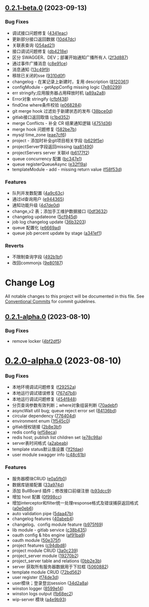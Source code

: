 ## [0.2.1-beta.0](https://github.com/yanuoda/nidle/compare/v0.2.1-alpha.0...v0.2.1-beta.0) (2023-09-13)


### Bug Fixes

* 调试接口问题修复 ([4341eac](https://github.com/yanuoda/nidle/commit/4341eac4bd62f9d96e031bf2a474384c98d1232c))
* 更新部分接口返回数据 ([10d47dc](https://github.com/yanuoda/nidle/commit/10d47dc3b45a6d74006554cee6f5fd58e1d8dd33))
* 关联表查询 ([054ad21](https://github.com/yanuoda/nidle/commit/054ad21695e25439fb999b729c275c8bda3484c3))
* 接口调试问题修复 ([db4218e](https://github.com/yanuoda/nidle/commit/db4218e6103cb3bed8fee9f5fb8b999a0df4eb91))
* 区分 SWAGGER、DEV；部署开始通知广播所有人 ([2f3d887](https://github.com/yanuoda/nidle/commit/2f3d887eda9a59899d905e682edbbfa6d42f4503))
* 通过事件广播消息 ([c8e91ce](https://github.com/yanuoda/nidle/commit/c8e91ce468e8644dfd8aa4eb57e53765bf385c03))
* 消息通知 ([13c49f9](https://github.com/yanuoda/nidle/commit/13c49f9b487d309fdea20b51c76db2732e59b73f))
* 移除已关闭的sse ([9310d0f](https://github.com/yanuoda/nidle/commit/9310d0fc6627b521963c06200fc0dfd1eccd62e1))
* changelog - 在某记录上新建时，复用 description ([8120361](https://github.com/yanuoda/nidle/commit/812036171ae11947480164009459a69318bedc5c))
* configModule - getAppConfig missing logic ([7e80299](https://github.com/yanuoda/nidle/commit/7e8029947340e5c6d64919fd74c01dd8cfa50ca0))
* err stringify;应用服务器占用释放时机 ([a89a2a8](https://github.com/yanuoda/nidle/commit/a89a2a8087640d8dacd70dc8edfe29fd2ce3c2a5))
* Error对象 stringify ([cfbf438](https://github.com/yanuoda/nidle/commit/cfbf438ae33dd7bbbcba51357927c56f2b834886))
* findOne where条件校验 ([e068284](https://github.com/yanuoda/nidle/commit/e06828402575d918525c79d81f0d73e6b2ed091a))
* git merge hook 过滤处于新建状态的发布 ([38bce0d](https://github.com/yanuoda/nidle/commit/38bce0d509018dfbc28114d23ef54b1ee1369c97))
* gitlab接口返回取值 ([c1bd352](https://github.com/yanuoda/nidle/commit/c1bd352adbccd7808968be045382fdf718b90f17))
* merge Conflicts - 补全 CR 结果通知逻辑 ([4751d36](https://github.com/yanuoda/nidle/commit/4751d367e1b0a92660ecb95d8d4f4314ea4d3707))
* merge hook 问题修复 ([582be7b](https://github.com/yanuoda/nidle/commit/582be7bc9e8240bf1799cb321e8773eb92e17237))
* mysql time_zone ([eae7cf6](https://github.com/yanuoda/nidle/commit/eae7cf6b5f7f274ff1a0bc252ca6b84afc578436))
* project - 添加时补全git项目相关字段 ([b629f5e](https://github.com/yanuoda/nidle/commit/b629f5e6bd2cdea421046482b373de6099b6dbe1))
* projectServer字段返回missing ([aa81490](https://github.com/yanuoda/nidle/commit/aa814909021642cd346c84e18e585ac9b14b7852))
* projectServers server 关联id ([b6177f2](https://github.com/yanuoda/nidle/commit/b6177f2d5e3d5b7131efe22e976aed0751cebdde))
* queue concurrency 配置 ([bc347e1](https://github.com/yanuoda/nidle/commit/bc347e12e5ec789eb299863469b43428397daa4a))
* queue registerQueueAsync ([e32f19a](https://github.com/yanuoda/nidle/commit/e32f19a22b24d65879440464087d8c6b5c531de9))
* templateModule - add - missing return value ([f58f53d](https://github.com/yanuoda/nidle/commit/f58f53deb8a7362c821178bbb6af1a10c34344a7))


### Features

* 队列并发数配置 ([4a9c63c](https://github.com/yanuoda/nidle/commit/4a9c63c8454f01738dfb0f37adee4f0f160c648c))
* 通过id查询用户 ([e944365](https://github.com/yanuoda/nidle/commit/e944365df10a9eb33d62d91f53b72fe83a9fe144))
* 通知功能升级 ([4d7de0d](https://github.com/yanuoda/nidle/commit/4d7de0dab66a5fb99f186a764c89e5c883f9f2e9))
* change_v2 表；添加手工维护数据接口 ([0df3632](https://github.com/yanuoda/nidle/commit/0df36322fd2ff7df0c9d2bf559a25b69d0b3d141))
* changelog updateone ([5cf945d](https://github.com/yanuoda/nidle/commit/5cf945dbad5b07f741bc8c38a14db362f3815d58))
* job log changelog update ([36b3203](https://github.com/yanuoda/nidle/commit/36b32035c6c3c5421f4e410617fef6bc4b60b70c))
* queue 配置化 ([e6669ad](https://github.com/yanuoda/nidle/commit/e6669adf9f06cccbf4194df737f966870148b647))
* queue job percent update by stage ([a341ef1](https://github.com/yanuoda/nidle/commit/a341ef143a987b3d3816a4aeea93f14543f7c91e))


### Reverts

* 不限制查询字段 ([492b1bf](https://github.com/yanuoda/nidle/commit/492b1bf88a58356afa66d57a4f1f48f098291ca2))
* 改回commonjs ([9e80187](https://github.com/yanuoda/nidle/commit/9e80187c21473e5e6623cfcb694b42e64d4a95de))



# Change Log

All notable changes to this project will be documented in this file.
See [Conventional Commits](https://conventionalcommits.org) for commit guidelines.

## [0.2.1-alpha.0](https://github.com/yanuoda/nidle/compare/v0.2.0-alpha.0...v0.2.1-alpha.0) (2023-08-10)


### Bug Fixes

* remove locker ([4bf2df5](https://github.com/yanuoda/nidle/commit/4bf2df5926331a40ff343b265cee543f8fd5248a))





# [0.2.0-alpha.0](https://github.com/yanuoda/nidle/compare/v0.1.8...v0.2.0-alpha.0) (2023-08-10)


### Bug Fixes

* 本地环境调试问题修复 ([f29252a](https://github.com/yanuoda/nidle/commit/f29252a742e6c6670c5f3ab6e259e8c391d79565))
* 本地运行调试错误修复 ([767d7b8](https://github.com/yanuoda/nidle/commit/767d7b8f54e7ea47daa20edc1ad80291a10c6c8d))
* 本地运行调试问题修复 ([454f848](https://github.com/yanuoda/nidle/commit/454f848c2993bf8d313dfb34ed8793589dfb1c48))
* 分页查询参数有效判断；where对象组装判断 ([70adebf](https://github.com/yanuoda/nidle/commit/70adebf9da3f070225638f720ce7bc4740199604))
* asyncWait util bug; queue reject error set ([84136bd](https://github.com/yanuoda/nidle/commit/84136bdd7aa1916d470e92d16a359e39e2bbd516))
* circular dependency ([776404d](https://github.com/yanuoda/nidle/commit/776404d634305b790a0d6b1fd13494f5a6322a4b))
* environment enum ([1f545c0](https://github.com/yanuoda/nidle/commit/1f545c0f66df702f1438aef1e098f8f93dd92d05))
* gitlab授权链接 ([2b8e3bf](https://github.com/yanuoda/nidle/commit/2b8e3bfbd5702547d645deeeb677ff42b862f7ba))
* redis config ([ef58eca](https://github.com/yanuoda/nidle/commit/ef58eca1a101d1d527baf557add1e48d4c86c7e0))
* redis host; publish list children set ([e78c98a](https://github.com/yanuoda/nidle/commit/e78c98a2f4b631ede8196f80423c4b7f41e3db84))
* server表时间格式 ([a2abeab](https://github.com/yanuoda/nidle/commit/a2abeabe39817b479e2a2256567a851f33e093d2))
* template status默认值设置 ([1f2fdae](https://github.com/yanuoda/nidle/commit/1f2fdae1ff37819a96535b4d41095a583d4a0e75))
* user module swagger info ([c48c61b](https://github.com/yanuoda/nidle/commit/c48c61b854f6730fcb4da77f53438b28fbe91826))


### Features

* 服务器模块CRUD ([e0a5fb0](https://github.com/yanuoda/nidle/commit/e0a5fb0053ae192ebeec0ce312e9cf4f0ec00cef))
* 数据库链接配置 ([33a974d](https://github.com/yanuoda/nidle/commit/33a974d87ccb2bcc60ba308058c29ede5aa8d025))
* 添加 BullBoard 插件；修改接口前缀注册 ([b93dcc9](https://github.com/yanuoda/nidle/commit/b93dcc9c5dfc2d3fcd17067beba1d8d3c22e1a7f))
* 增加 host 配置 ([0f998cc](https://github.com/yanuoda/nidle/commit/0f998cce85d1275c95963543e1092d8818f77b6d))
* 增加interceptor和filter统一处理response格式及错误捕获返回格式 ([a0e0eb6](https://github.com/yanuoda/nidle/commit/a0e0eb60935292efb0ad2162b70fa27f7a1e5d19))
* auto validation pipe ([5daa47b](https://github.com/yanuoda/nidle/commit/5daa47b666ec1eb0efd6f02b2a4e65a0da0ee9e0))
* changelog features ([40abeb4](https://github.com/yanuoda/nidle/commit/40abeb4c310ea5116e939e49fe3551879db364bb))
* changelog、config module feature ([b975f69](https://github.com/yanuoda/nidle/commit/b975f69020087554f09076a12937b66c036643ab))
* lib module - gitlab service ([c38b435](https://github.com/yanuoda/nidle/commit/c38b4357cdf22d953bd85a0491a3bf44b155cd67))
* oauth config & hbs engine ([af91ba9](https://github.com/yanuoda/nidle/commit/af91ba9f7bbe1b3ddadefa42c25bf16be0183ff3))
* oauth module ([50e375f](https://github.com/yanuoda/nidle/commit/50e375fa4535bb904bf32b1efe105c7595484287))
* project features ([c94dbd8](https://github.com/yanuoda/nidle/commit/c94dbd803d8a8fbc6b675d8161a4d3154222a9e1))
* project module CRUD ([3a0c239](https://github.com/yanuoda/nidle/commit/3a0c23975520dab6cd066f35b4a777ba3aa78923))
* project_server module ([19270b2](https://github.com/yanuoda/nidle/commit/19270b2907ca95fe37a6055ff2a7bf83f847e9c6))
* project_server table and relations ([0bb2e3b](https://github.com/yanuoda/nidle/commit/0bb2e3b241ebe0e72d83759039f6f7691ad58d73))
* server 获取所有服务器数据用于下拉框 ([5060882](https://github.com/yanuoda/nidle/commit/5060882977c1de4dfb2bbfee5366db96af1ad771))
* template module CRUD ([72bd562](https://github.com/yanuoda/nidle/commit/72bd562df81c3ac28919dfd20f4027f85fcb1c79))
* user register ([f74de3d](https://github.com/yanuoda/nidle/commit/f74de3d41b8b2d5c9ca14e0e987d49fa7b551513))
* user模块；登录登出session ([34d2a8a](https://github.com/yanuoda/nidle/commit/34d2a8adb3086b7e7cc8d6ef302906e8b4acd856))
* winston logger ([8599e14](https://github.com/yanuoda/nidle/commit/8599e14cca33690505659a71594654bf20be860f))
* winston logs output ([fb68ec2](https://github.com/yanuoda/nidle/commit/fb68ec2eb0a65da95ec2fa0be5174c99e41b7509))
* wip-server 模块 ([a4e9b93](https://github.com/yanuoda/nidle/commit/a4e9b93e1efc8daaf281950254cbf2c8e4c2b7c4))

